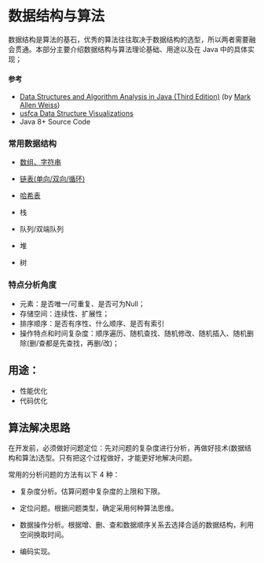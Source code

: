 # 数据结构与算法

数据结构是算法的基石，优秀的算法往往取决于数据结构的选型，所以两者需要融会贯通。本部分主要介绍数据结构与算法理论基础、用途以及在 Java 中的具体实现；

#### 参考

- [Data Structures and Algorithm Analysis in Java (Third Edition)](https://users.cs.fiu.edu/~weiss/#dsaajava3)  (by [Mark Allen Weiss](https://users.cs.fiu.edu/~weiss/))
- [usfca Data Structure Visualizations](https://www.cs.usfca.edu/~galles/visualization/Algorithms.html)
- Java 8+ Source Code

### 常用数据结构

- [数组、字符串](1array_string.md)

- [链表(单向/双向/循环)](2linkedlist.md)
- [哈希表](3hashtable)

- 栈

- 队列/双端队列

- 堆

- 树

### 特点分析角度

- 元素：是否唯一/可重复、是否可为Null；
- 存储空间：连续性、扩展性；
- 排序顺序：是否有序性、什么顺序、是否有索引
- 操作特点和时间复杂度：顺序遍历、随机查找、随机修改、随机插入、随机删除(删/查都是先查找，再删/改)；

## 用途：

- 性能优化
- 代码优化

## 算法解决思路

在开发前，必须做好问题定位：先对问题的复杂度进行分析，再做好技术(数据结构和算法)选型。只有把这个过程做好，才能更好地解决问题。

常用的分析问题的方法有以下 4 种：

- 复杂度分析。估算问题中复杂度的上限和下限。

- 定位问题。根据问题类型，确定采用何种算法思维。

- 数据操作分析。根据增、删、查和数据顺序关系去选择合适的数据结构，利用空间换取时间。

- 编码实现。